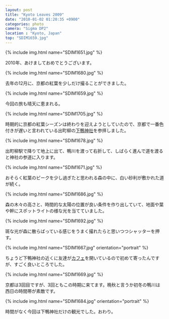 ```yaml
---
layout: post
title: "Kyoto Leaves 2009"
date: "2010-01-02 01:20:35 +0900"
categories: photo
camera: "Sigma DP2"
location : "Kyoto, Japan"
top: "SDIM1659.jpg"
---
```


{% include img.html name="SDIM1651.jpg" %}

2010年、あけましておめでとうございます。

{% include img.html name="SDIM1680.jpg" %}

去年の12月に、京都の紅葉を少しだけ撮ることができました。

{% include img.html name="SDIM1659.jpg" %}

今回の旅も晴天に恵まれる。

{% include img.html name="SDIM1705.jpg" %}

時期的に京都の紅葉シーズンは終わりを迎えようとしていたので、京都で一番色付きが遅いと言われている出町柳の[下鴨神社](http://www.shimogamo-jinja.or.jp/)を参拝しました。

{% include img.html name="SDIM1678.jpg" %}

出町柳駅で降りて地上に出て、鴨川を渡って右折して、しばらく進んで道を渡ると神社の参道に入ります。

{% include img.html name="SDIM1671.jpg" %}

おそらく紅葉のピークを少し過ぎたと思われる森の中に、白い砂利が敷かれた道が続く。

{% include img.html name="SDIM1686.jpg" %}

森の木々の高さと、時間的な太陽の位置が良い条件を作り出していて、地面や葉や幹にスポットライトの様な光を当てていました。

{% include img.html name="SDIM1692.jpg" %}

斑な光が森に散らばっている感じをうまく撮れたらと思いつつシャッターを押す。

{% include img.html name="SDIM1667.jpg" orientation="portrait" %}

ちょうど下鴨神社の近くに友達が[カフェ](http://salutya.exblog.jp/)を開いているので初めて寄ったんですが、すごく良いところでした。 

{% include img.html name="SDIM1669.jpg" %}

京都は3回目ですが、3回ともこの時期に来てます。晩秋と言うか初冬の鴨川は西日の時間帯が素敵です。

{% include img.html name="SDIM1684.jpg" orientation="portrait" %}

時間がなく今回は下鴨神社だけの観光でした。おわり。
